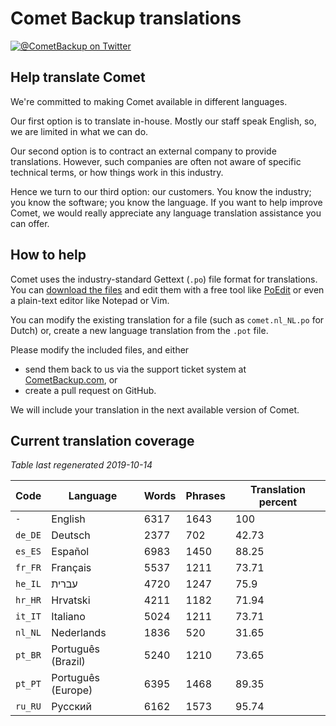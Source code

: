 # Comet Backup translations

[![@CometBackup on Twitter](https://img.shields.io/badge/twitter-%40CometBackup-blue.svg?style=flat)](https://twitter.com/CometBackup)

## Help translate Comet

We're committed to making Comet available in different languages.

Our first option is to translate in-house. Mostly our staff speak English, so, we are limited in what we can do.

Our second option is to contract an external company to provide translations. However, such companies are often not aware of specific technical terms, or how things work in this industry.

Hence we turn to our third option: our customers. You know the industry; you know the software; you know the language. If you want to help improve Comet, we would really appreciate any language translation assistance you can offer.

## How to help

Comet uses the industry-standard Gettext (`.po`) file format for translations. You can [download the files](https://github.com/CometBackup/translations/archive/master.zip) and edit them with a free tool like [PoEdit](https://poedit.net/) or even a plain-text editor like Notepad or Vim.

You can modify the existing translation for a file (such as `comet.nl_NL.po` for Dutch) or, create a new language translation from the `.pot` file.

Please modify the included files, and either 
- send them back to us via the support ticket system at [CometBackup.com](https://cometbackup.com/), or
- create a pull request on GitHub.

We will include your translation in the next available version of Comet.

## Current translation coverage

*Table last regenerated 2019-10-14*

|Code    |Language              |Words   |Phrases |Translation percent
|--------|----------------------|--------|--------|---------
|`-`     |English               |    6317|    1643|     100
|`de_DE` |Deutsch               |    2377|     702|   42.73
|`es_ES` |Español               |    6983|    1450|   88.25
|`fr_FR` |Français              |    5537|    1211|   73.71
|`he_IL` |עברית‬                 |    4720|    1247|    75.9
|`hr_HR` |Hrvatski              |    4211|    1182|   71.94
|`it_IT` |Italiano              |    5024|    1211|   73.71
|`nl_NL` |Nederlands            |    1836|     520|   31.65
|`pt_BR` |Português (Brazil)    |    5240|    1210|   73.65
|`pt_PT` |Português (Europe)    |    6395|    1468|   89.35
|`ru_RU` |Русский               |    6162|    1573|   95.74
